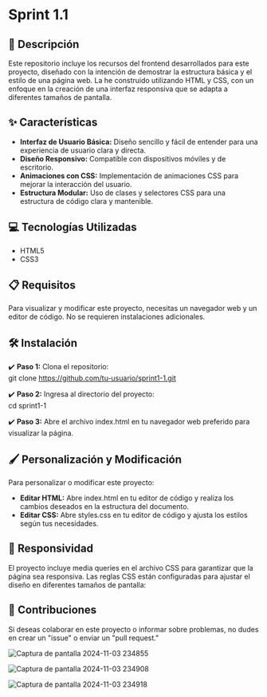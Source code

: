 # Sprint 1.1

## 📄 **Descripción**  
Este repositorio incluye los recursos del frontend desarrollados para este proyecto, diseñado con la intención de demostrar la estructura básica y el estilo de una página web. La he construido utilizando HTML y CSS, con un enfoque en la creación de una interfaz responsiva que se adapta a diferentes tamaños de pantalla.

## ✨ **Características**  
- **Interfaz de Usuario Básica:** Diseño sencillo y fácil de entender para una experiencia de usuario clara y directa.
- **Diseño Responsivo:** Compatible con dispositivos móviles y de escritorio.
- **Animaciones con CSS:** Implementación de animaciones CSS para mejorar la interacción del usuario.
- **Estructura Modular:** Uso de clases y selectores CSS para una estructura de código clara y mantenible.

## 💻 **Tecnologías Utilizadas**  
- HTML5
- CSS3

## 📋 **Requisitos**  
Para visualizar y modificar este proyecto, necesitas un navegador web y un editor de código. No se requieren instalaciones adicionales.

## 🛠️ **Instalación**  
✔️ **Paso 1:** Clona el repositorio:  
   git clone https://github.com/tu-usuario/sprint1-1.git  

✔️ **Paso 2:** Ingresa al directorio del proyecto:  
   cd sprint1-1  

✔️ **Paso 3:** Abre el archivo index.html en tu navegador web preferido para visualizar la página.

## 🖌️ **Personalización y Modificación**  
Para personalizar o modificar este proyecto:

- **Editar HTML:** Abre index.html en tu editor de código y realiza los cambios deseados en la estructura del documento.
- **Editar CSS:** Abre styles.css en tu editor de código y ajusta los estilos según tus necesidades.

## 📱 **Responsividad**  
El proyecto incluye media queries en el archivo CSS para garantizar que la página sea responsiva. Las reglas CSS están configuradas para ajustar el diseño en diferentes tamaños de pantalla:

## 🤝 Contribuciones
Si deseas colaborar en este proyecto o informar sobre problemas, no dudes en crear un "issue" o enviar un "pull request."

![Captura de pantalla 2024-11-03 234855](https://github.com/user-attachments/assets/90c3666c-8c0a-4ba3-a931-8a8b54c3c7b6)

![Captura de pantalla 2024-11-03 234908](https://github.com/user-attachments/assets/a4b75691-b29a-4aa0-8396-96318459000f)

![Captura de pantalla 2024-11-03 234918](https://github.com/user-attachments/assets/cb5337b2-8389-424e-829e-9ab6479f035c)
